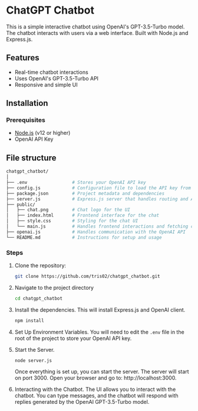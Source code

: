 # ChatGPT Chatbot

This is a simple interactive chatbot using OpenAI's GPT-3.5-Turbo model. The chatbot interacts with users via a web interface. Built with Node.js and Express.js.

## Features
- Real-time chatbot interactions
- Uses OpenAI's GPT-3.5-Turbo API
- Responsive and simple UI

## Installation

### Prerequisites
- [Node.js](https://nodejs.org/) (v12 or higher)
- OpenAI API Key

## File structure

```bash
chatgpt_chatbot/
│
├── .env                 # Stores your OpenAI API key
├── config.js            # Configuration file to load the API key from the .env file
├── package.json         # Project metadata and dependencies
├── server.js            # Express.js server that handles routing and API calls
├── public/
│   ├── chat.png         # Chat logo for the UI
│   ├── index.html       # Frontend interface for the chat
│   ├── style.css        # Styling for the chat UI
│   └── main.js          # Handles frontend interactions and fetching chatbot responses
├── openai.js            # Handles communication with the OpenAI API
└── README.md            # Instructions for setup and usage 
```

### Steps
1. Clone the repository:

   ```bash
   git clone https://github.com/tris02/chatgpt_chatbot.git
   ```
   
2. Navigate to the project directory 

   ```bash
   cd chatgpt_chatbot
   ```
   
4. Install the dependencies.
   This will install Express.js and OpenAI client. 

   ```bash
   npm install
   ```

6. Set Up Environment Variables.
   You will need to edit the `.env` file in the root of the project to store your OpenAI API key.

8. Start the Server.

   ```bash
   node server.js
   ```
   Once everything is set up, you can start the server.
   The server will start on port 3000. Open your browser and go to: http://localhost:3000.
   
9. Interacting with the Chatbot.
   The UI allows you to interact with the chatbot. You can type messages, and the chatbot will respond with replies generated by the OpenAI GPT-3.5-Turbo model.
